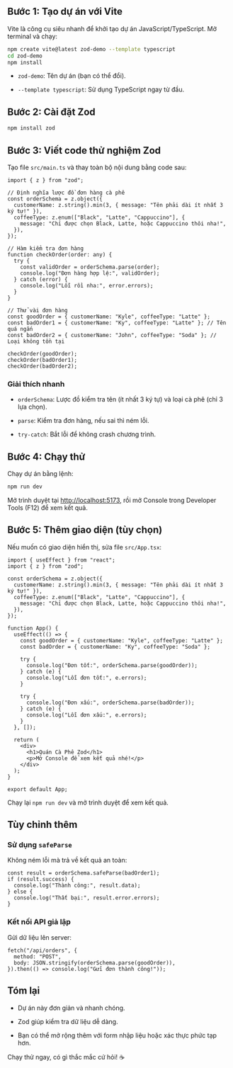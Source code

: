 

## Bước 1: Tạo dự án với Vite

Vite là công cụ siêu nhanh để khởi tạo dự án JavaScript/TypeScript. Mở terminal và chạy:

```bash
npm create vite@latest zod-demo --template typescript
cd zod-demo
npm install
```

- `zod-demo`: Tên dự án (bạn có thể đổi).
    
- `--template typescript`: Sử dụng TypeScript ngay từ đầu.
    

## Bước 2: Cài đặt Zod

```bash
npm install zod
```

## Bước 3: Viết code thử nghiệm Zod

Tạo file `src/main.ts` và thay toàn bộ nội dung bằng code sau:

```tsx
import { z } from "zod";

// Định nghĩa lược đồ đơn hàng cà phê
const orderSchema = z.object({
  customerName: z.string().min(3, { message: "Tên phải dài ít nhất 3 ký tự!" }),
  coffeeType: z.enum(["Black", "Latte", "Cappuccino"], {
    message: "Chỉ được chọn Black, Latte, hoặc Cappuccino thôi nha!",
  }),
});

// Hàm kiểm tra đơn hàng
function checkOrder(order: any) {
  try {
    const validOrder = orderSchema.parse(order);
    console.log("Đơn hàng hợp lệ:", validOrder);
  } catch (error) {
    console.log("Lỗi rồi nha:", error.errors);
  }
}

// Thử vài đơn hàng
const goodOrder = { customerName: "Kyle", coffeeType: "Latte" };
const badOrder1 = { customerName: "Ky", coffeeType: "Latte" }; // Tên quá ngắn
const badOrder2 = { customerName: "John", coffeeType: "Soda" }; // Loại không tồn tại

checkOrder(goodOrder);
checkOrder(badOrder1);
checkOrder(badOrder2);
```

### Giải thích nhanh

- `orderSchema`: Lược đồ kiểm tra tên (ít nhất 3 ký tự) và loại cà phê (chỉ 3 lựa chọn).
    
- `parse`: Kiểm tra đơn hàng, nếu sai thì ném lỗi.
    
- `try-catch`: Bắt lỗi để không crash chương trình.
    

## Bước 4: Chạy thử

Chạy dự án bằng lệnh:

```bash
npm run dev
```

Mở trình duyệt tại [http://localhost:5173](http://localhost:5173), rồi mở Console trong Developer Tools (F12) để xem kết quả.

## Bước 5: Thêm giao diện (tùy chọn)

Nếu muốn có giao diện hiển thị, sửa file `src/App.tsx`:

```tsx
import { useEffect } from "react";
import { z } from "zod";

const orderSchema = z.object({
  customerName: z.string().min(3, { message: "Tên phải dài ít nhất 3 ký tự!" }),
  coffeeType: z.enum(["Black", "Latte", "Cappuccino"], {
    message: "Chỉ được chọn Black, Latte, hoặc Cappuccino thôi nha!",
  }),
});

function App() {
  useEffect(() => {
    const goodOrder = { customerName: "Kyle", coffeeType: "Latte" };
    const badOrder = { customerName: "Ky", coffeeType: "Soda" };

    try {
      console.log("Đơn tốt:", orderSchema.parse(goodOrder));
    } catch (e) {
      console.log("Lỗi đơn tốt:", e.errors);
    }

    try {
      console.log("Đơn xấu:", orderSchema.parse(badOrder));
    } catch (e) {
      console.log("Lỗi đơn xấu:", e.errors);
    }
  }, []);

  return (
    <div>
      <h1>Quán Cà Phê Zod</h1>
      <p>Mở Console để xem kết quả nhé!</p>
    </div>
  );
}

export default App;
```

Chạy lại `npm run dev` và mở trình duyệt để xem kết quả.

## Tùy chỉnh thêm

### Sử dụng `safeParse`

Không ném lỗi mà trả về kết quả an toàn:

```tsx
const result = orderSchema.safeParse(badOrder1);
if (result.success) {
  console.log("Thành công:", result.data);
} else {
  console.log("Thất bại:", result.error.errors);
}
```

### Kết nối API giả lập

Gửi dữ liệu lên server:

```tsx
fetch("/api/orders", {
  method: "POST",
  body: JSON.stringify(orderSchema.parse(goodOrder)),
}).then(() => console.log("Gửi đơn thành công!"));
```

## Tóm lại

- Dự án này đơn giản và nhanh chóng.
    
- Zod giúp kiểm tra dữ liệu dễ dàng.
    
- Bạn có thể mở rộng thêm với form nhập liệu hoặc xác thực phức tạp hơn.
    

Chạy thử ngay, có gì thắc mắc cứ hỏi! ☕